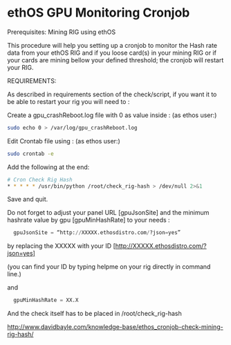 # ethOS GPU Monitoring Cronjob

Prerequisites: Mining RIG using ethOS

This procedure will help you setting up a cronjob to monitor the Hash rate data from your ethOS RIG 
and if you loose card(s) in your mining RIG or if your cards are mining bellow your defined threshold; the cronjob will restart your RIG.


REQUIREMENTS:

As described in requirements section of the check/script, if you want it to be able to restart your rig you will need to :

Create a gpu_crashReboot.log file with 0 as value inside :
(as ethos user:)

```bash
sudo echo 0 > /var/log/gpu_crashReboot.log
```

Edit Crontab file using :
(as ethos user:)

```bash
sudo crontab -e
```

Add the following at the end:

```bash
# Cron Check Rig Hash
* * * * * /usr/bin/python /root/check_rig-hash > /dev/null 2>&1
```

Save and quit.

Do not forget to adjust your panel URL [gpuJsonSite] and the minimum hashrate value by gpu [gpuMinHashRate] to your needs :

```python
  gpuJsonSite = “http://XXXXX.ethosdistro.com/?json=yes”
```

by replacing the XXXXX with your ID [http://XXXXX.ethosdistro.com/?json=yes]

(you can find your ID by typing helpme on your rig directly in command line.)
 
and
```python
  gpuMinHashRate = XX.X
```
 

And the check itself has to be placed in /root/check_rig-hash


http://www.davidbayle.com/knowledge-base/ethos_cronjob-check-mining-rig-hash/
